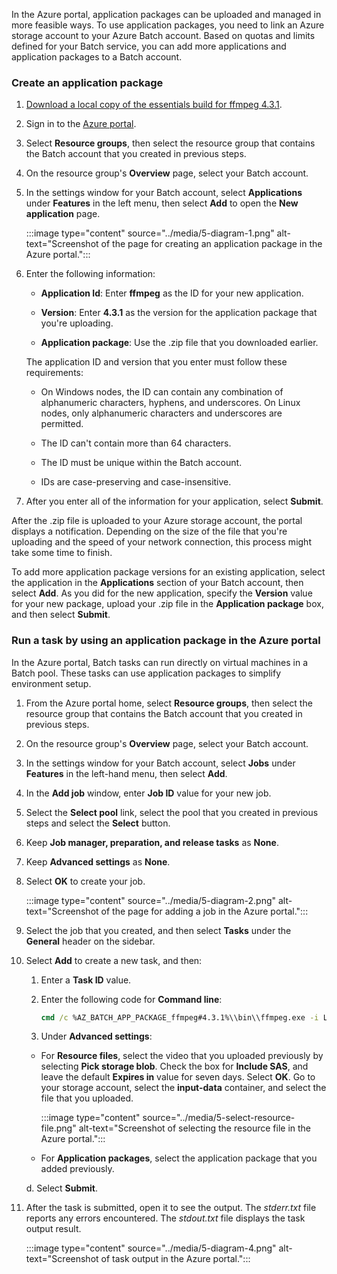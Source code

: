 In the Azure portal, application packages can be uploaded and managed in more feasible ways. To use application packages, you need to link an Azure storage account to your Azure Batch account. Based on quotas and limits defined for your Batch service, you can add more applications and application packages to a Batch account.

### Create an application package

1. [Download a local copy of the essentials build for ffmpeg 4.3.1](https://github.com/MicrosoftDocs/mslearn-create-batch-account/raw/main/ffmpeg-4.3.1-2020-11-08-essentials_build.zip).

1. Sign in to the [Azure portal](https://portal.azure.com?azure-portal=true).

1. Select **Resource groups**, then select the resource group that contains the Batch account that you created in previous steps.

1. On the resource group's **Overview** page, select your Batch account.

1. In the settings window for your Batch account, select **Applications** under **Features** in the left menu, then select **Add** to open the **New application** page.

    :::image type="content" source="../media/5-diagram-1.png" alt-text="Screenshot of the page for creating an application package in the Azure portal.":::

1. Enter the following information:

    - **Application Id**: Enter **ffmpeg** as the ID for your new application.

    - **Version**: Enter **4.3.1** as the version for the application package that you're uploading.

    - **Application package**: Use the .zip file that you downloaded earlier.

    The application ID and version that you enter must follow these requirements:

    - On Windows nodes, the ID can contain any combination of alphanumeric characters, hyphens, and underscores. On Linux nodes, only alphanumeric characters and underscores are permitted.

    - The ID can't contain more than 64 characters.

    - The ID must be unique within the Batch account.

    - IDs are case-preserving and case-insensitive.

1. After you enter all of the information for your application, select **Submit**.

After the .zip file is uploaded to your Azure storage account, the portal displays a notification. Depending on the size of the file that you're uploading and the speed of your network connection, this process might take some time to finish.

To add more application package versions for an existing application, select the application in the **Applications** section of your Batch account, then select **Add**. As you did for the new application, specify the **Version** value for your new package, upload your .zip file in the **Application package** box, and then select **Submit**.

### Run a task by using an application package in the Azure portal

In the Azure portal, Batch tasks can run directly on virtual machines in a Batch pool. These tasks can use application packages to simplify environment setup.

1. From the Azure portal home, select **Resource groups**, then select the resource group that contains the Batch account that you created in previous steps.

1. On the resource group's **Overview** page, select your Batch account.

1. In the settings window for your Batch account, select **Jobs** under **Features** in the left-hand menu, then select **Add**.

1. In the **Add job** window, enter **Job ID** value for your new job.

1. Select the **Select pool** link, select the pool that you created in previous steps and select the **Select** button.

1. Keep **Job manager, preparation, and release tasks** as **None**.

1. Keep **Advanced settings** as **None**.

1. Select **OK** to create your job.

    :::image type="content" source="../media/5-diagram-2.png" alt-text="Screenshot of the page for adding a job in the Azure portal.":::

1. Select the job that you created, and then select **Tasks** under the **General** header on the sidebar.

1. Select **Add** to create a new task, and then:

    1. Enter a **Task ID** value.

    1. Enter the following code for **Command line**:

        ```cmd
        cmd /c %AZ_BATCH_APP_PACKAGE_ffmpeg#4.3.1%\\bin\\ffmpeg.exe -i LowPriVMs-1.mp4 LowPriVMs-1.mp3
        ```

    1. Under **Advanced settings**:

      - For **Resource files**, select the video that you uploaded previously by selecting **Pick storage blob**. Check the box for **Include SAS**, and leave the default **Expires in** value for seven days. Select **OK**. Go to your storage account, select the **input-data** container, and select the file that you uploaded.

           :::image type="content" source="../media/5-select-resource-file.png" alt-text="Screenshot of selecting the resource file in the Azure portal.":::

      - For **Application packages**, select the application package that you added previously.

    d. Select **Submit**.

1. After the task is submitted, open it to see the output. The *stderr.txt* file reports any errors encountered. The *stdout.txt* file displays the task output result.

    :::image type="content" source="../media/5-diagram-4.png" alt-text="Screenshot of task output in the Azure portal.":::
